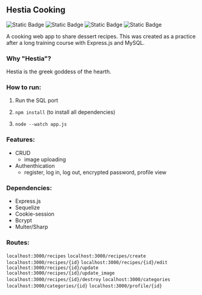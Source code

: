 ## Hestia Cooking

![Static Badge](https://img.shields.io/badge/ejs-%5E3.1.8-orange)
![Static Badge](https://img.shields.io/badge/express-%5E4.18.2-green)
![Static Badge](https://img.shields.io/badge/mysql-%5E2.18.1-blue)
![Static Badge](https://img.shields.io/badge/sequelize-%5E6.32.1-68aba6)

A cooking web app to share dessert recipes.
This was created as a practice after a long training course with Express.js and MySQL.

### Why "Hestia"?

Hestia is the greek goddess of the hearth.

### How to run:
1. Run the SQL port

2. `npm install` (to install all dependencies)

3. `node --watch app.js`

### Features:

- CRUD
    - image uploading
- Authenthication
    - register, log in, log out, encrypted password, profile view

### Dependencies:

- Express.js
- Sequelize
- Cookie-session
- Bcrypt
- Multer/Sharp

### Routes:

`localhost:3000/recipes`
`localhost:3000/recipes/create`
`localhost:3000/recipes/{id}`
`localhost:3000/recipes/{id}/edit`
`localhost:3000/recipes/{id}/update`
`localhost:3000/recipes/{id}/update_image`
`localhost:3000/recipes/{id}/destroy`
`localhost:3000/categories`
`localhost:3000/categories/{id}`
`localhost:3000/profile/{id}`